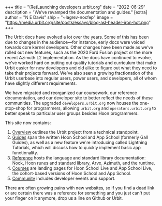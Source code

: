 +++
title = "(Re)Launching developers.urbit.org"
date = "2022-06-29"
description = "We’ve revamped the documentation and guides."
[extra]
author = "N E Davis"
ship = "~lagrev-nocfep"
image = "https://media.urbit.org/site/posts/essays/blog-asl-header-iron-hot.png"
+++

The Urbit docs have evolved a lot over the years.  Some of this has been due to changes in the audience—for instance, early docs were voiced towards core kernel developers.  Other changes have been made as we've rolled out new features, such as the 2020 Ford Fusion project or the more recent Azimuth L2 implementation.  As the docs have continued to evolve, we've worked hard on putting out quality tutorials and curriculum that make Urbit easier for new developers and old alike to figure out what they need to take their projects forward.  We've also seen a growing fractionation of the Urbit userbase into regular users, power users, and developers, all of whom have slightly different requirements.

We have migrated and reorganized our coursework, our reference documentation, and our developer site to better reflect the needs of these communities.  The upgraded `developers.urbit.org` now houses the one-stop-shop for programmers, allowing `urbit.org` and `operators.urbit.org` to better speak to particular user groups besides Hoon programmers.

This site now contains:

1. [Overview](/overview) outlines the Urbit project from a technical standpoint.
2. [Guides](/guides) span the written Hoon School and App School (formerly Gall Guides), as well as a new feature we're introducing called Lightning Tutorials, which will discuss how to quickly implement basic app functionality.
3. [Reference](/reference) hosts the language and standard library documentation:  Nock, Hoon runes and standard library, Arvo, Azimuth, and the runtime.
4. [Courses](/courses) are landing pages for Hoon School Live and App School Live, the cohort-based versions of Hoon School and App School.
5. [Community](/community) includes developer events and support.

There are often growing pains with new websites, so if you find a dead link or are certain there was a reference for something and you just can't put your finger on it anymore, drop us a line on Github or Urbit.
